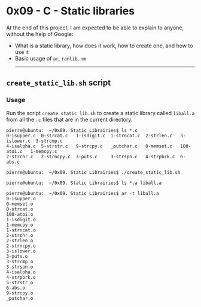 # 0x09 - C - Static libraries

At the end of this project, I am expected to be able to explain to anyone, without the help of Google:
* What is a static library, how does it work, how to create one, and how to use it
* Basic usage of `ar`, `ranlib`, `nm`
	___

## `create_static_lib.sh` script

### Usage
Run the script `create_static_lib.sh` to create a static library called `liball.a` from all the `.c` files that are in the current directory.

```Shell
pierre@ubuntu:  ~/0x09. Static Librairies$ ls *.c
0-isupper.c  0-strcat.c   1-isdigit.c  1-strncat.c  2-strlen.c   3-islower.c  3-strcmp.c
4-isalpha.c  5-strstr.c   9-strcpy.c   _putchar.c   0-memset.c   100-atoi.c   1-memcpy.c
2-strchr.c   2-strncpy.c  3-puts.c     3-strspn.c   4-strpbrk.c  6-abs.c
```

```Shell
pierre@ubuntu:  ~/0x09. Static Librairies$ ./create_static_lib.sh
```

```Shell
pierre@ubuntu:  ~/0x09. Static Librairies$ ls *.a liball.a
```

```Shell
pierre@ubuntu:  ~/0x09. Static Librairies$ ar -t liball.a
0-isupper.o
0-memset.o
0-strcat.o
100-atoi.o
1-isdigit.o
1-memcpy.o
1-strncat.o
2-strchr.o
2-strlen.o
2-strncpy.o
3-islower.o
3-puts.o
3-strcmp.o
3-strspn.o
4-isalpha.o
4-strpbrk.o
5-strstr.o
6-abs.o
9-strcpy.o
_putchar.o
```
